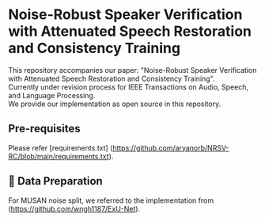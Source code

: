 # Noise-Robust Speaker Verification with Attenuated Speech Restoration and Consistency Training
This repository accompanies our paper:
"Noise-Robust Speaker Verification with Attenuated Speech Restoration and Consistency Training". <br>
Currently under revision process for IEEE Transactions on Audio, Speech, and Language Processing. <br>
We provide our implementation as open source in this repository.

## Pre-requisites
Please refer [requirements.txt] (https://github.com/aryanorb/NRSV-RC/blob/main/requirements.txt).

## 📁 Data Preparation
For MUSAN noise split, we referred to the implementation from (https://github.com/wngh1187/ExU-Net).
